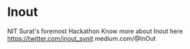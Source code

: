 # Inout
NIT Surat's foremost Hackathon
Know more about Inout here
https://twitter.com/inout_svnit
medium.com/@InOut
